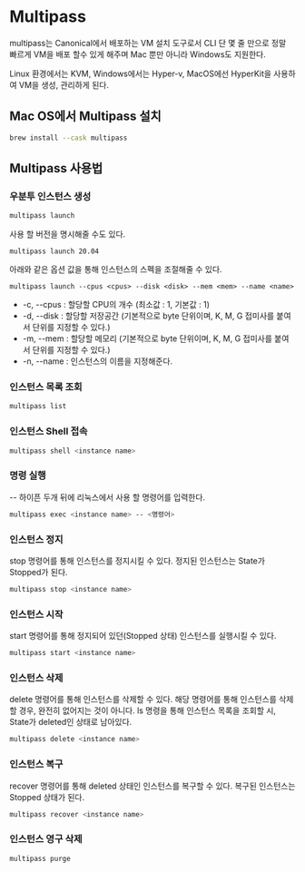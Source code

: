 # Multipass

multipass는 Canonical에서 배포하는 VM 설치 도구로서 CLI 단 몇 줄 만으로 정말 빠르게 VM을 배포 할수 있게 해주며
Mac 뿐만 아니라 Windows도 지원한다.

Linux 환경에서는 KVM, Windows에서는 Hyper-v, MacOS에선 HyperKit을 사용하여 VM을 생성, 관리하게 된다.

## Mac OS에서 Multipass 설치

```sh
brew install --cask multipass
```

## Multipass 사용법

### 우분투 인스턴스 생성

```sh
multipass launch
```

사용 할 버전을 명시해줄 수도 있다.

```
multipass launch 20.04
```

아래와 같은 옵션 값을 통해 인스턴스의 스펙을 조절해줄 수 있다.

```
multipass launch --cpus <cpus> --disk <disk> --mem <mem> --name <name>
```

- -c, --cpus <cpus>: 할당할 CPU의 개수 (최소값 : 1, 기본값 : 1)
- -d, --disk <disk>: 할당할 저장공간 (기본적으로 byte 단위이며, K, M, G 접미사를 붙여서 단위를 지정할 수 있다.)
- -m, --mem <mem>: 할당할 메모리 (기본적으로 byte 단위이며, K, M, G 접미사를 붙여서 단위를 지정할 수 있다.)
- -n, --name <name>: 인스턴스의 이름을 지정해준다.

### 인스턴스 목록 조회

```sh
multipass list
```

### 인스턴스 Shell 접속

```sh
multipass shell <instance name>
```

### 명령 실행

-- 하이픈 두개 뒤에 리눅스에서 사용 할 명령어를 입력한다.

```sh
multipass exec <instance name> -- <명령어>
```

### 인스턴스 정지

stop 명령어를 통해 인스턴스를 정지시킬 수 있다. 정지된 인스턴스는 State가 Stopped가 된다.

```sh
multipass stop <instance name>
```

### 인스턴스 시작

start 명령어를 통해 정지되어 있던(Stopped 상태) 인스턴스를 실행시킬 수 있다.

```sh
multipass start <instance name>
```

### 인스턴스 삭제

delete 명령어를 통해 인스턴스를 삭제할 수 있다. 해당 명령어를 통해 인스턴스를 삭제할 경우, 완전히 없어지는 것이 아니다. ls 명령을 통해 인스턴스 목록을 조회할 시, State가 deleted인 상태로 남아있다.

```sh
multipass delete <instance name>
```

### 인스턴스 복구

recover 명령어를 통해 deleted 상태인 인스턴스를 복구할 수 있다. 복구된 인스턴스는 Stopped 상태가 된다.

```sh
multipass recover <instance name>
```

### 인스턴스 영구 삭제

```sh
multipass purge
```
